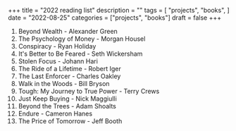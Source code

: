 +++
title = "2022 reading list"
description = ""
tags = [
    "projects",
    "books",
]
date = "2022-08-25"
categories = ["projects",
              "books"]
draft = false
+++

1. Beyond Wealth - Alexander Green
2. The Psychology of Money - Morgan Housel
3. Conspiracy - Ryan Holiday
4. It's Better to Be Feared - Seth Wickersham
5. Stolen Focus - Johann Hari
6. The Ride of a Lifetime - Robert Iger
7. The Last Enforcer - Charles Oakley
8. Walk in the Woods - Bill Bryson
9. Tough: My Journey to True Power - Terry Crews
10. Just Keep Buying - Nick Maggiulli
11. Beyond the Trees - Adam Shoalts
12. Endure - Cameron Hanes
13. The Price of Tomorrow - Jeff Booth
